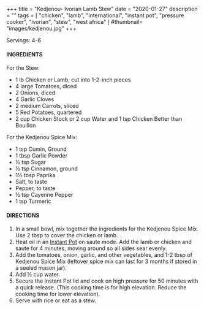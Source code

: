 +++
title = "Kedjenou- Ivorian Lamb Stew"
date = "2020-01-27"
description = ""
tags = [
    "chicken",
    "lamb",
    "international",
    "instant pot",
    "pressure cooker",
    "ivorian",
    "stew",
    "west africa" 
]
#thumbnail= "images/kedjenou.jpg"
+++

Servings: 4-6 <!--more-->

#### INGREDIENTS 

For the Stew: 

* 1 lb Chicken or Lamb, cut into 1-2-inch pieces
* 4 large Tomatoes, diced 
* 2 Onions, diced 
* 4 Garlic Cloves 
* 2 medium Carrots, sliced 
* 5 Red Potatoes, quartered 
* 2 cup Chicken Stock or 2 cup Water and 1 tsp Chicken Better than Bouillon 

For the Kedjenou Spice Mix: 

* 1 tsp Cumin, Ground 
* 1 tbsp Garlic Powder 
* ½ tsp Sugar 
* ½ tsp Cinnamon, ground 
* 1½ tbsp Paprika 
* Salt, to taste
* Pepper, to taste
* ½ tsp Cayenne Pepper 
* 1 tsp Turmeric 
  
#### DIRECTIONS 

1. In a small bowl, mix together the ingredients for the Kedjenou Spice Mix. Use 2 tbsp to cover the chicken or lamb. 
2. Heat oil in an [Instant Pot](https://amzn.to/3qfNYCZ) on saute mode. Add the lamb or chicken and saute for 4 minutes, moving around so all sides sear evenly. 
3. Add the tomatoes, onion, garlic, and other vegetables, and 1-2 tbsp of Kedjenou Spice Mix (leftover spice mix can last for 3 months if stored in a seeled mason jar). 
4. Add ½ cup water. 
5. Secure the Instant Pot lid and cook on high pressure for 50 minutes with a quick release. (This cooking time is for high elevation. Reduce the cooking time for lower elevation). 
6. Serve with rice or eat as a stew. 

